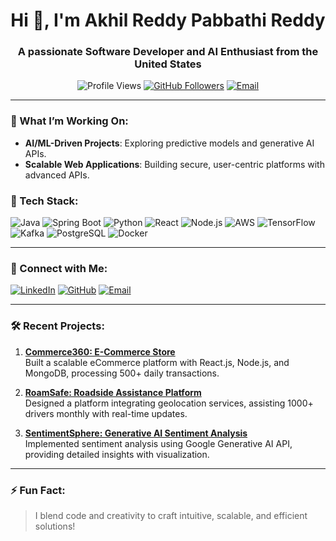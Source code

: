 <h1 align="center">Hi 👋, I'm Akhil Reddy Pabbathi Reddy</h1>
<h3 align="center">A passionate Software Developer and AI Enthusiast from the United States</h3>

<p align="center">
  <img src="https://komarev.com/ghpvc/?username=akhilreddy030&label=Profile%20Views&color=brightgreen&style=flat" alt="Profile Views" />
  <a href="https://github.com/akhilreddy030"><img src="https://img.shields.io/github/followers/akhilreddy030?label=Followers&style=social" alt="GitHub Followers" /></a>
  <a href="mailto:pabbathireddyakhilreddy@gmail.com"><img src="https://img.shields.io/badge/Email-pabbathireddyakhilreddy@gmail.com-red" alt="Email" /></a>
</p>

---

### 🔭 What I’m Working On:
- **AI/ML-Driven Projects**: Exploring predictive models and generative AI APIs.
- **Scalable Web Applications**: Building secure, user-centric platforms with advanced APIs.

### 🌟 Tech Stack:
<p align="left">
  <img src="https://img.shields.io/badge/Java-ED8B00?style=for-the-badge&logo=java&logoColor=white" alt="Java" />
  <img src="https://img.shields.io/badge/SpringBoot-6DB33F?style=for-the-badge&logo=springboot&logoColor=white" alt="Spring Boot" />
  <img src="https://img.shields.io/badge/Python-3776AB?style=for-the-badge&logo=python&logoColor=white" alt="Python" />
  <img src="https://img.shields.io/badge/React-61DAFB?style=for-the-badge&logo=react&logoColor=white" alt="React" />
  <img src="https://img.shields.io/badge/Node.js-339933?style=for-the-badge&logo=node.js&logoColor=white" alt="Node.js" />
  <img src="https://img.shields.io/badge/AWS-232F3E?style=for-the-badge&logo=amazon-aws&logoColor=white" alt="AWS" />
  <img src="https://img.shields.io/badge/TensorFlow-FF6F00?style=for-the-badge&logo=tensorflow&logoColor=white" alt="TensorFlow" />
  <img src="https://img.shields.io/badge/Kafka-231F20?style=for-the-badge&logo=apachekafka&logoColor=white" alt="Kafka" />
  <img src="https://img.shields.io/badge/PostgreSQL-336791?style=for-the-badge&logo=postgresql&logoColor=white" alt="PostgreSQL" />
  <img src="https://img.shields.io/badge/Docker-2496ED?style=for-the-badge&logo=docker&logoColor=white" alt="Docker" />
</p>

---

### 🤝 Connect with Me:
<p align="left">
  <a href="https://linkedin.com/in/akhil-reddy-da"><img src="https://img.shields.io/badge/LinkedIn-0077B5?style=for-the-badge&logo=linkedin&logoColor=white" alt="LinkedIn" /></a>
  <a href="https://github.com/akhilreddy030"><img src="https://img.shields.io/badge/GitHub-181717?style=for-the-badge&logo=github&logoColor=white" alt="GitHub" /></a>
  <a href="mailto:pabbathireddyakhilreddy@gmail.com"><img src="https://img.shields.io/badge/Email-D14836?style=for-the-badge&logo=gmail&logoColor=white" alt="Email" /></a>
</p>

---

### 🛠 Recent Projects:
1. **[Commerce360: E-Commerce Store](https://github.com/akhilreddy030/Commerce360-MERN_STORE)**  
   Built a scalable eCommerce platform with React.js, Node.js, and MongoDB, processing 500+ daily transactions.
   
2. **[RoamSafe: Roadside Assistance Platform](https://github.com/akhilreddy030/RoamSafe-Roadside-Assistance-Platform)**  
   Designed a platform integrating geolocation services, assisting 1000+ drivers monthly with real-time updates.

3. **[SentimentSphere: Generative AI Sentiment Analysis](https://github.com/akhilreddy030/SentimentSphere-Generative-AI-Driven-Sentiment-Analysis)**  
   Implemented sentiment analysis using Google Generative AI API, providing detailed insights with visualization.

---

### ⚡ Fun Fact:
> I blend code and creativity to craft intuitive, scalable, and efficient solutions!
